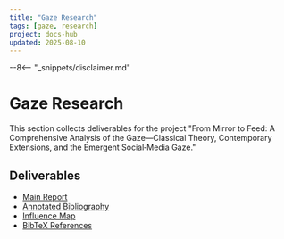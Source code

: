 ```yaml
---
title: "Gaze Research"
tags: [gaze, research]
project: docs-hub
updated: 2025-08-10
---
```


--8<-- "_snippets/disclaimer.md"

# Gaze Research

This section collects deliverables for the project "From Mirror to Feed: A Comprehensive Analysis of the Gaze—Classical Theory, Contemporary Extensions, and the Emergent Social‑Media Gaze."

## Deliverables

- [Main Report](gaze_report.md)
- [Annotated Bibliography](gaze_bibliography.md)
- [Influence Map](influence_map.md)
- [BibTeX References](gaze_references.bib)

